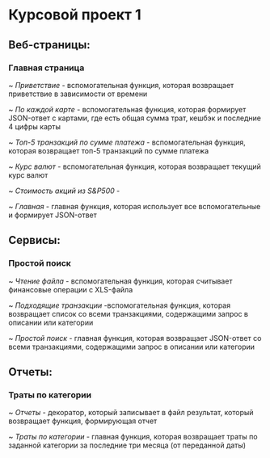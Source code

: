 # **Курсовой проект 1**

## **Веб-страницы:**

### Главная страница

~ *Приветствие* - вспомогательная функция, которая возвращает приветствие в зависимости от времени

~ *По каждой карте* - вспомогательная функция, которая формирует JSON-ответ с картами, где есть общая сумма трат, кешбэк и последние 4 цифры карты

~ *Топ-5 транзакций по сумме платежа* - вспомогательная функция, которая возвращает топ-5 транзакций по сумме платежа

~ *Курс валют* - вспомогательная функция, которая возвращает текущий курс валют

~ *Стоимость акций из S&P500* - 

~ *Главная* - главная функция, которая использует все вспомогательные и формирует JSON-ответ

## **Сервисы:**

### Простой поиск

~ *Чтение файла* - вспомогательная функция, которая считывает финансовые операции с XLS-файла

~ *Подходящие транзакции* -вспомогательная функция, которая возвращает список со всеми транзакциями, содержащими запрос в описании или категории

~ *Простой поиск* - главная функция, которая возвращает JSON-ответ со всеми транзакциями, содержащими запрос в описании или категории

## **Отчеты:**

### Траты по категории

~ *Отчеты* - декоратор, который записывает в файл результат, который возвращает функция, формирующая отчет

~ *Траты по категории* - главная функция, которая возвращает траты по заданной категории за последние три месяца (от переданной даты)

